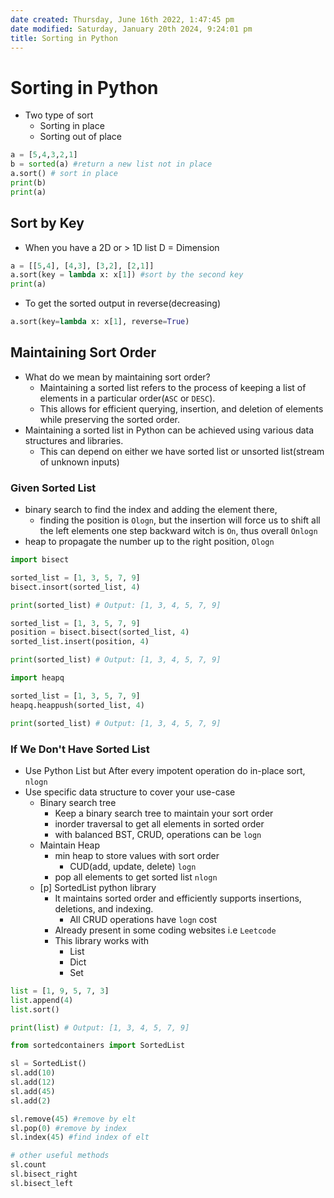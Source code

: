 ```yaml
---
date created: Thursday, June 16th 2022, 1:47:45 pm
date modified: Saturday, January 20th 2024, 9:24:01 pm
title: Sorting in Python
---
```

# Sorting in Python

- Two type of sort
	- Sorting in place
	- Sorting out of place

```python
a = [5,4,3,2,1]
b = sorted(a) #return a new list not in place
a.sort() # sort in place
print(b)
print(a)
```

## Sort by Key

- When you have a 2D or > 1D list D = Dimension

```python
a = [[5,4], [4,3], [3,2], [2,1]]
a.sort(key = lambda x: x[1]) #sort by the second key
print(a)
```

- To get the sorted output in reverse(decreasing)

```python
a.sort(key=lambda x: x[1], reverse=True)
```

## Maintaining Sort Order

- What do we mean by maintaining sort order?
	- Maintaining a sorted list refers to the process of keeping a list of elements in a particular order(`ASC` or `DESC`).
	- This allows for efficient querying, insertion, and deletion of elements while preserving the sorted order.
- Maintaining a sorted list in Python can be achieved using various data structures and libraries.
	- This can depend on either we have sorted list or unsorted list(stream of unknown inputs)

### Given Sorted List

- binary search to find the index and adding the element there,
	- finding the position is `Ologn`, but the insertion will force us to shift all the left elements one step backward witch is `On`, thus overall `Onlogn`
- heap to propagate the number up to the right position, `Ologn`

```python
import bisect

sorted_list = [1, 3, 5, 7, 9]
bisect.insort(sorted_list, 4)

print(sorted_list) # Output: [1, 3, 4, 5, 7, 9]
```

```python
sorted_list = [1, 3, 5, 7, 9]
position = bisect.bisect(sorted_list, 4)
sorted_list.insert(position, 4)

print(sorted_list) # Output: [1, 3, 4, 5, 7, 9]
```

```python
import heapq

sorted_list = [1, 3, 5, 7, 9]
heapq.heappush(sorted_list, 4)

print(sorted_list) # Output: [1, 3, 4, 5, 7, 9]
```

### If We Don't Have Sorted List

- Use Python List but After every impotent operation do in-place sort, `nlogn`
- Use specific data structure to cover your use-case
	- Binary search tree
		- Keep a binary search tree to maintain your sort order
		- inorder traversal to get all elements in sorted order
		- with balanced BST, CRUD, operations can be `logn`
	- Maintain Heap
		- min heap to store values with sort order
			- CUD(add, update, delete) `logn`
		- pop all elements to get sorted list `nlogn`
	- [p] SortedList python library
		- It maintains sorted order and efficiently supports insertions, deletions, and indexing.
			- All CRUD operations have `logn` cost
		- Already present in some coding websites i.e `Leetcode`
		- This library works with
			- List
			- Dict
			- Set

```python
list = [1, 9, 5, 7, 3]
list.append(4)
list.sort()

print(list) # Output: [1, 3, 4, 5, 7, 9]
```

```python
from sortedcontainers import SortedList

sl = SortedList()
sl.add(10)
sl.add(12)
sl.add(45)
sl.add(2)

sl.remove(45) #remove by elt
sl.pop(0) #remove by index
sl.index(45) #find index of elt

# other useful methods
sl.count
sl.bisect_right
sl.bisect_left
```
